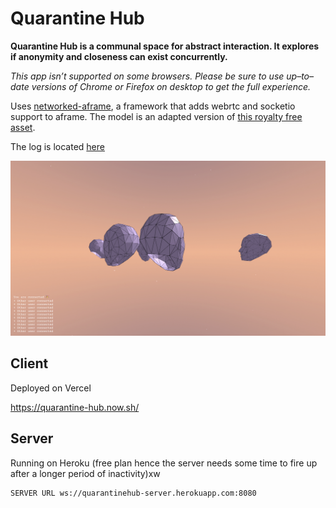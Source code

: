 # Quarantine Hub

**Quarantine Hub is a communal space for abstract interaction. It explores if anonymity and closeness can exist concurrently.**

*This app isn’t supported on some browsers. Please be sure to use up–to–date versions of Chrome or Firefox on desktop to get the full experience.*

Uses [networked-aframe](https://www.npmjs.com/package/networked-aframe), a framework that adds webrtc and socketio support to aframe. The model is an adapted version of [this royalty free asset](https://www.turbosquid.com/3d-models/faces-mesh-obj-free/830879).

The log is located [here](./log.md)

![Image](./image.png)

## Client

Deployed on Vercel

https://quarantine-hub.now.sh/

## Server

Running on Heroku (free plan hence the server needs some time to fire up after a longer period of inactivity)xw

```
SERVER URL ws://quarantinehub-server.herokuapp.com:8080
```
